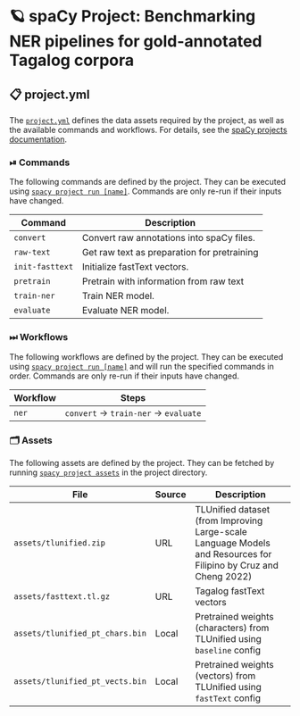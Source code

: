 <!-- SPACY PROJECT: AUTO-GENERATED DOCS START (do not remove) -->

# 🪐 spaCy Project: Benchmarking NER pipelines for gold-annotated Tagalog corpora

## 📋 project.yml

The [`project.yml`](project.yml) defines the data assets required by the
project, as well as the available commands and workflows. For details, see the
[spaCy projects documentation](https://spacy.io/usage/projects).

### ⏯ Commands

The following commands are defined by the project. They
can be executed using [`spacy project run [name]`](https://spacy.io/api/cli#project-run).
Commands are only re-run if their inputs have changed.

| Command | Description |
| --- | --- |
| `convert` | Convert raw annotations into spaCy files. |
| `raw-text` | Get raw text as preparation for pretraining |
| `init-fasttext` | Initialize fastText vectors. |
| `pretrain` | Pretrain with information from raw text |
| `train-ner` | Train NER model. |
| `evaluate` | Evaluate NER model. |

### ⏭ Workflows

The following workflows are defined by the project. They
can be executed using [`spacy project run [name]`](https://spacy.io/api/cli#project-run)
and will run the specified commands in order. Commands are only re-run if their
inputs have changed.

| Workflow | Steps |
| --- | --- |
| `ner` | `convert` &rarr; `train-ner` &rarr; `evaluate` |

### 🗂 Assets

The following assets are defined by the project. They can
be fetched by running [`spacy project assets`](https://spacy.io/api/cli#project-assets)
in the project directory.

| File | Source | Description |
| --- | --- | --- |
| `assets/tlunified.zip` | URL | TLUnified dataset (from Improving Large-scale Language Models and Resources for Filipino by Cruz and Cheng 2022) |
| `assets/fasttext.tl.gz` | URL | Tagalog fastText vectors |
| `assets/tlunified_pt_chars.bin` | Local | Pretrained weights (characters) from TLUnified using `baseline` config |
| `assets/tlunified_pt_vects.bin` | Local | Pretrained weights (vectors) from TLUnified using `fastText` config |

<!-- SPACY PROJECT: AUTO-GENERATED DOCS END (do not remove) -->